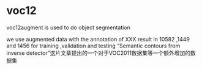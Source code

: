 # voc12
voc12augment is used to do object segmentation

we use augmented data with the annotation of XXX result in 10582 ,1449 and 1456 for training ,validation and testing
“Semantic contours from inverse detector”这片文章提出的一个对于VOC2011数据集等一个额外增加的数据集

